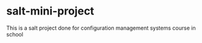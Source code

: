 # salt-mini-project
This is a salt project done for configuration management systems course in school
